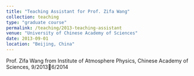 ```yaml
---
title: "Teaching Assistant for Prof. Zifa Wang"
collection: teaching
type: "graduate course"
permalink: /teaching/2013-teaching-assistant
venue: "University of Chinese Academy of Sciences"
date: 2013-09-01
location: "Beijing, China"
---
```


Prof. Zifa Wang from Institute of Atmosphere Physics, Chinese Academy of Sciences, 9/20136/2014